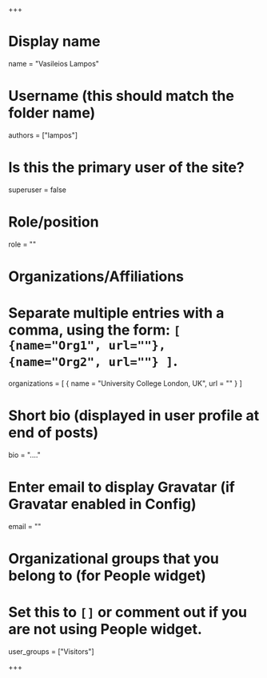 +++
# Display name
name = "Vasileios Lampos"

# Username (this should match the folder name)
authors = ["lampos"]

# Is this the primary user of the site?
superuser = false

# Role/position
role = ""

# Organizations/Affiliations
#   Separate multiple entries with a comma, using the form: `[ {name="Org1", url=""}, {name="Org2", url=""} ]`.
organizations = [ { name = "University College London, UK", url = "" } ]

# Short bio (displayed in user profile at end of posts)
bio = "...."

# Enter email to display Gravatar (if Gravatar enabled in Config)
email = ""

# Organizational groups that you belong to (for People widget)
#   Set this to `[]` or comment out if you are not using People widget.
user_groups = ["Visitors"]


+++
